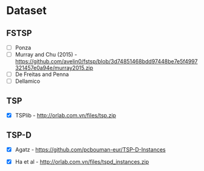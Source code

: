 # Dataset
## FSTSP
- [ ] Ponza
- [ ] Murray and Chu (2015) - https://github.com/avelin0/fstsp/blob/3d74851468bdd97448be7e5f4997321457e0a94e/murray2015.zip 
- [ ] De Freitas and Penna
- [ ] Dellamico
## TSP
- [X] TSPlib - http://orlab.com.vn/files/tsp.zip
## TSP-D
- [X] Agatz - https://github.com/pcbouman-eur/TSP-D-Instances
- [X] Ha et al - http://orlab.com.vn/files/tspd_instances.zip

